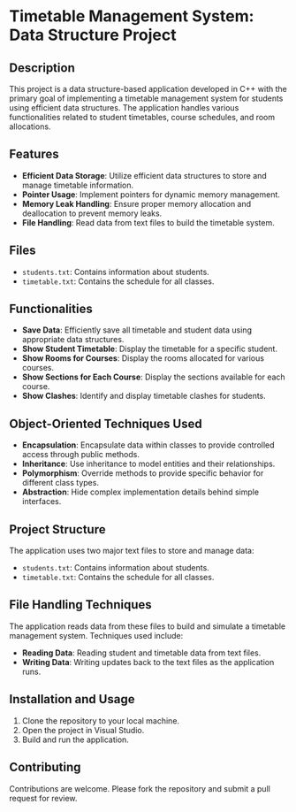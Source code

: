 # Timetable Management System: Data Structure Project

## Description
This project is a data structure-based application developed in C++ with the primary goal of implementing a timetable management system for students using efficient data structures. The application handles various functionalities related to student timetables, course schedules, and room allocations.

## Features
- **Efficient Data Storage**: Utilize efficient data structures to store and manage timetable information.
- **Pointer Usage**: Implement pointers for dynamic memory management.
- **Memory Leak Handling**: Ensure proper memory allocation and deallocation to prevent memory leaks.
- **File Handling**: Read data from text files to build the timetable system.

## Files
- `students.txt`: Contains information about students.
- `timetable.txt`: Contains the schedule for all classes.

## Functionalities
- **Save Data**: Efficiently save all timetable and student data using appropriate data structures.
- **Show Student Timetable**: Display the timetable for a specific student.
- **Show Rooms for Courses**: Display the rooms allocated for various courses.
- **Show Sections for Each Course**: Display the sections available for each course.
- **Show Clashes**: Identify and display timetable clashes for students.

## Object-Oriented Techniques Used
- **Encapsulation**: Encapsulate data within classes to provide controlled access through public methods.
- **Inheritance**: Use inheritance to model entities and their relationships.
- **Polymorphism**: Override methods to provide specific behavior for different class types.
- **Abstraction**: Hide complex implementation details behind simple interfaces.

## Project Structure
The application uses two major text files to store and manage data:
- `students.txt`: Contains information about students.
- `timetable.txt`: Contains the schedule for all classes.

## File Handling Techniques
The application reads data from these files to build and simulate a timetable management system. Techniques used include:
- **Reading Data**: Reading student and timetable data from text files.
- **Writing Data**: Writing updates back to the text files as the application runs.

## Installation and Usage
1. Clone the repository to your local machine.
2. Open the project in Visual Studio.
3. Build and run the application.

## Contributing
Contributions are welcome. Please fork the repository and submit a pull request for review.
